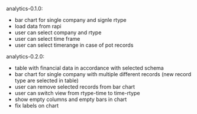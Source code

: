 analytics-0.1.0:
- bar chart for single company and signle rtype
- load data from rapi
- user can select company and rtype
- user can select time frame
- user can select timerange in case of pot records

analytics-0.2.0:
- table with financial data in accordance with selected schema
- bar chart for single company with multiple different records (new 
  record type are selected in table)
- user can remove selected records from bar chart
- user can switch view from rtype-time to time-rtype
- show empty columns and empty bars in chart
- fix labels on chart